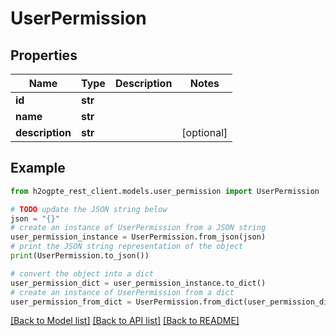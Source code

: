 # UserPermission


## Properties

Name | Type | Description | Notes
------------ | ------------- | ------------- | -------------
**id** | **str** |  | 
**name** | **str** |  | 
**description** | **str** |  | [optional] 

## Example

```python
from h2ogpte_rest_client.models.user_permission import UserPermission

# TODO update the JSON string below
json = "{}"
# create an instance of UserPermission from a JSON string
user_permission_instance = UserPermission.from_json(json)
# print the JSON string representation of the object
print(UserPermission.to_json())

# convert the object into a dict
user_permission_dict = user_permission_instance.to_dict()
# create an instance of UserPermission from a dict
user_permission_from_dict = UserPermission.from_dict(user_permission_dict)
```
[[Back to Model list]](../README.md#documentation-for-models) [[Back to API list]](../README.md#documentation-for-api-endpoints) [[Back to README]](../README.md)


